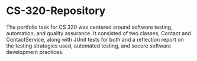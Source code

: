 # CS-320-Repository
The portfolio task for CS 320 was centered around software testing, automation, and quality assurance. It consisted of two classes, Contact and ContactService, along with JUnit tests for both and a reflection report on the testing strategies used, automated testing, and secure software development practices.
